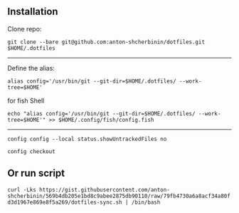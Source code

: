 ## Installation

Clone repo:

```git clone --bare git@github.com:anton-shcherbinin/dotfiles.git $HOME/.dotfiles```

---

Define the alias:

```alias config='/usr/bin/git --git-dir=$HOME/.dotfiles/ --work-tree=$HOME'```  

for fish Shell

```echo "alias config='/usr/bin/git --git-dir=$HOME/.dotfiles/ --work-tree=$HOME'" >> $HOME/.config/fish/config.fish```

---

```config config --local status.showUntrackedFiles no```

```config checkout```

## Or run script

```curl -Lks https://gist.githubusercontent.com/anton-shcherbinin/569b4db205e1bd8c9abee2875db90110/raw/79fb4730a6a8acf34a80fd3d1967e869e8f5a269/dotfiles-sync.sh | /bin/bash```